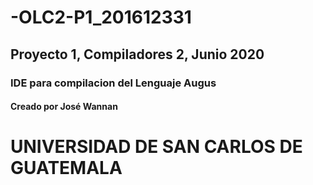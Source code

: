 # -OLC2-P1_201612331
## Proyecto 1, Compiladores 2, Junio 2020
### IDE para compilacion del Lenguaje Augus
#### Creado por José Wannan

# UNIVERSIDAD DE SAN CARLOS DE GUATEMALA
